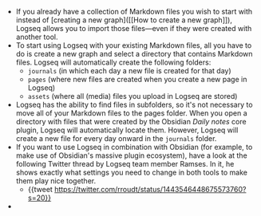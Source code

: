 - If you already have a collection of Markdown files you wish to start with instead of [creating a new graph]([[How to create a new graph]]), Logseq allows you to import those files—even if they were created with another tool.
- To start using Logseq with your existing Markdown files, all you have to do is create a new graph and select a directory that contains Markdown files. Logseq will automatically create the following folders:
	- `journals` (in which each day a new file is created for that day)
	- `pages` (where new files are created when you create a new page in Logseq)
	- `assets` (where all (media) files you upload in Logseq are stored)
- Logseq has the ability to find files in subfolders, so it's not necessary to move all of your Markdown files to the pages folder. When you open a directory with files that were created by the Obsidian _Daily notes_ core plugin, Logseq will automatically locate them. However, Logseq will create a new file for every day onward in the `journals` folder.
- If you want to use Logseq in combination with Obsidian (for example, to make use of Obsidian's massive plugin ecosystem), have a look at the following Twitter thread by Logseq team member Ramses. In it, he shows exactly what settings you need to change in both tools to make them play nice together.
	- {{tweet https://twitter.com/rroudt/status/1443546448675573760?s=20}}
-